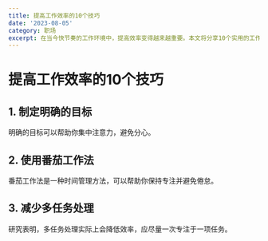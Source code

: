 ```yaml
---
title: 提高工作效率的10个技巧
date: '2023-08-05'
category: 职场
excerpt: 在当今快节奏的工作环境中，提高效率变得越来越重要。本文将分享10个实用的工作效率提升技巧。
---
```

# 提高工作效率的10个技巧

## 1. 制定明确的目标
明确的目标可以帮助你集中注意力，避免分心。

## 2. 使用番茄工作法
番茄工作法是一种时间管理方法，可以帮助你保持专注并避免倦怠。

## 3. 减少多任务处理
研究表明，多任务处理实际上会降低效率，应尽量一次专注于一项任务。
